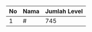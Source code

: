 | No | Nama            | Jumlah Level |
|----|-----------------|--------------|
| 1  | #    |    745        |
